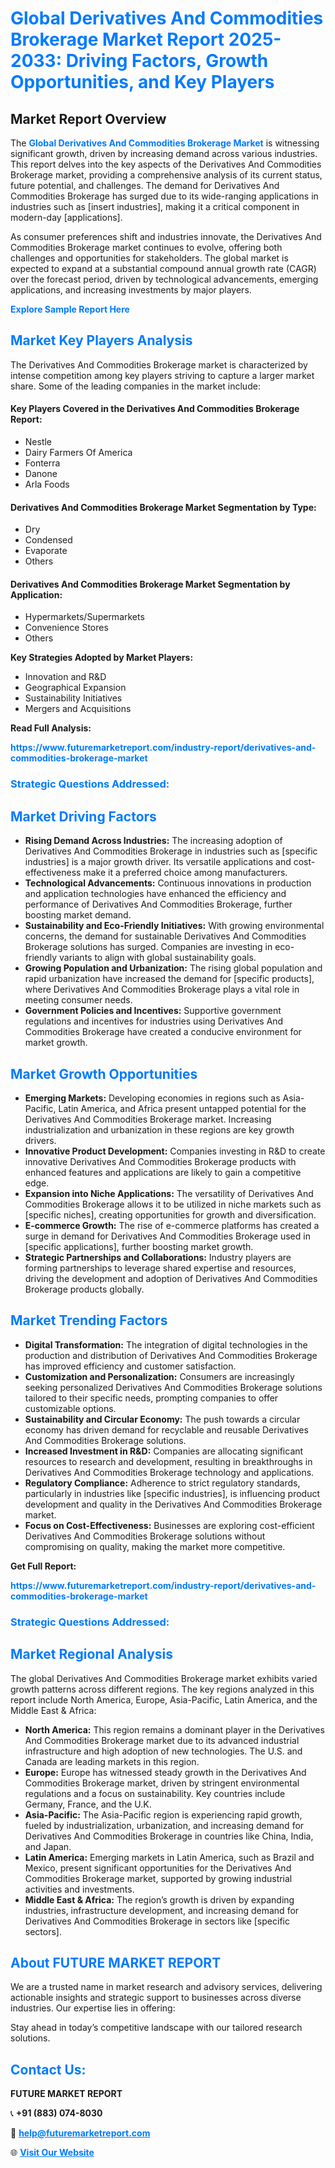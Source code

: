 <h1 style="color: #007BFF;">Global Derivatives And Commodities Brokerage Market Report 2025-2033: Driving Factors, Growth Opportunities, and Key Players</h1>

<section id="overview">
<h2>Market Report Overview</h2>
<p>The <a href="https://www.futuremarketreport.com/industry-report/derivatives-and-commodities-brokerage-market" style="color: #007BFF; text-decoration: none;"><strong>Global Derivatives And Commodities Brokerage Market</strong></a> is witnessing significant growth, driven by increasing demand across various industries. This report delves into the key aspects of the Derivatives And Commodities Brokerage market, providing a comprehensive analysis of its current status, future potential, and challenges. The demand for Derivatives And Commodities Brokerage has surged due to its wide-ranging applications in industries such as [insert industries], making it a critical component in modern-day [applications].</p>
<p>As consumer preferences shift and industries innovate, the Derivatives And Commodities Brokerage market continues to evolve, offering both challenges and opportunities for stakeholders. The global market is expected to expand at a substantial compound annual growth rate (CAGR) over the forecast period, driven by technological advancements, emerging applications, and increasing investments by major players.</p>
</section>

<section id="overview">
<p><a href="https://www.futuremarketreport.com/request-sample/reportId=34607" style="color: #007BFF; text-decoration: none;"><strong>Explore Sample Report Here</strong></a></p>
</section>

<section id="key-players">
<h2 style="color: #007BFF;">Market Key Players Analysis</h2>
<p>The Derivatives And Commodities Brokerage market is characterized by intense competition among key players striving to capture a larger market share. Some of the leading companies in the market include:</p>
<h4>Key Players Covered in the Derivatives And Commodities Brokerage Report:</h4>
<ul><li>Nestle</li><li>Dairy Farmers Of America</li><li>Fonterra</li><li>Danone</li><li>Arla Foods</li></ul>
<h4>Derivatives And Commodities Brokerage Market Segmentation by Type:</h4>
<ul><li>Dry</li><li>Condensed</li><li>Evaporate</li><li>Others</li></ul>

<h4>Derivatives And Commodities Brokerage Market Segmentation by Application:</h4>
<ul><li>Hypermarkets/Supermarkets</li><li>Convenience Stores</li><li>Others</li></ul>
<p><strong>Key Strategies Adopted by Market Players:</strong></p>
<ul>
<li>Innovation and R&D</li>
<li>Geographical Expansion</li>
<li>Sustainability Initiatives</li>
<li>Mergers and Acquisitions</li>
</ul>
</section>

<section>
<p><strong>Read Full Analysis: </strong></p><a href="https://www.futuremarketreport.com/industry-report/derivatives-and-commodities-brokerage-market" style="color: #007BFF; text-decoration: none;"><strong>https://www.futuremarketreport.com/industry-report/derivatives-and-commodities-brokerage-market</strong></a>
<h3 style="color: #007BFF;">Strategic Questions Addressed:</h3>
</section>

<section id="driving-factors">
<h2 style="color: #007BFF;">Market Driving Factors</h2>
<ul>
<li><strong>Rising Demand Across Industries:</strong> The increasing adoption of Derivatives And Commodities Brokerage in industries such as [specific industries] is a major growth driver. Its versatile applications and cost-effectiveness make it a preferred choice among manufacturers.</li>
<li><strong>Technological Advancements:</strong> Continuous innovations in production and application technologies have enhanced the efficiency and performance of Derivatives And Commodities Brokerage, further boosting market demand.</li>
<li><strong>Sustainability and Eco-Friendly Initiatives:</strong> With growing environmental concerns, the demand for sustainable Derivatives And Commodities Brokerage solutions has surged. Companies are investing in eco-friendly variants to align with global sustainability goals.</li>
<li><strong>Growing Population and Urbanization:</strong> The rising global population and rapid urbanization have increased the demand for [specific products], where Derivatives And Commodities Brokerage plays a vital role in meeting consumer needs.</li>
<li><strong>Government Policies and Incentives:</strong> Supportive government regulations and incentives for industries using Derivatives And Commodities Brokerage have created a conducive environment for market growth.</li>
</ul>
</section>

<section id="growth-opportunities">
<h2 style="color: #007BFF;">Market Growth Opportunities</h2>
<ul>
<li><strong>Emerging Markets:</strong> Developing economies in regions such as Asia-Pacific, Latin America, and Africa present untapped potential for the Derivatives And Commodities Brokerage market. Increasing industrialization and urbanization in these regions are key growth drivers.</li>
<li><strong>Innovative Product Development:</strong> Companies investing in R&D to create innovative Derivatives And Commodities Brokerage products with enhanced features and applications are likely to gain a competitive edge.</li>
<li><strong>Expansion into Niche Applications:</strong> The versatility of Derivatives And Commodities Brokerage allows it to be utilized in niche markets such as [specific niches], creating opportunities for growth and diversification.</li>
<li><strong>E-commerce Growth:</strong> The rise of e-commerce platforms has created a surge in demand for Derivatives And Commodities Brokerage used in [specific applications], further boosting market growth.</li>
<li><strong>Strategic Partnerships and Collaborations:</strong> Industry players are forming partnerships to leverage shared expertise and resources, driving the development and adoption of Derivatives And Commodities Brokerage products globally.</li>
</ul>
</section>

<section id="trending-factors">
<h2 style="color: #007BFF;">Market Trending Factors</h2>
<ul>
<li><strong>Digital Transformation:</strong> The integration of digital technologies in the production and distribution of Derivatives And Commodities Brokerage has improved efficiency and customer satisfaction.</li>
<li><strong>Customization and Personalization:</strong> Consumers are increasingly seeking personalized Derivatives And Commodities Brokerage solutions tailored to their specific needs, prompting companies to offer customizable options.</li>
<li><strong>Sustainability and Circular Economy:</strong> The push towards a circular economy has driven demand for recyclable and reusable Derivatives And Commodities Brokerage solutions.</li>
<li><strong>Increased Investment in R&D:</strong> Companies are allocating significant resources to research and development, resulting in breakthroughs in Derivatives And Commodities Brokerage technology and applications.</li>
<li><strong>Regulatory Compliance:</strong> Adherence to strict regulatory standards, particularly in industries like [specific industries], is influencing product development and quality in the Derivatives And Commodities Brokerage market.</li>
<li><strong>Focus on Cost-Effectiveness:</strong> Businesses are exploring cost-efficient Derivatives And Commodities Brokerage solutions without compromising on quality, making the market more competitive.</li>
</ul>
</section>

<section>
<p><strong>Get Full Report: </strong></p><a href="https://www.futuremarketreport.com/industry-report/derivatives-and-commodities-brokerage-market" style="color: #007BFF; text-decoration: none;"><strong>https://www.futuremarketreport.com/industry-report/derivatives-and-commodities-brokerage-market</strong></a>
<h3 style="color: #007BFF;">Strategic Questions Addressed:</h3>
</section>


<section id="regional-analysis">
<h2 style="color: #007BFF;">Market Regional Analysis</h2>
<p>The global Derivatives And Commodities Brokerage market exhibits varied growth patterns across different regions. The key regions analyzed in this report include North America, Europe, Asia-Pacific, Latin America, and the Middle East & Africa:</p>
<ul>
<li><strong>North America:</strong> This region remains a dominant player in the Derivatives And Commodities Brokerage market due to its advanced industrial infrastructure and high adoption of new technologies. The U.S. and Canada are leading markets in this region.</li>
<li><strong>Europe:</strong> Europe has witnessed steady growth in the Derivatives And Commodities Brokerage market, driven by stringent environmental regulations and a focus on sustainability. Key countries include Germany, France, and the U.K.</li>
<li><strong>Asia-Pacific:</strong> The Asia-Pacific region is experiencing rapid growth, fueled by industrialization, urbanization, and increasing demand for Derivatives And Commodities Brokerage in countries like China, India, and Japan.</li>
<li><strong>Latin America:</strong> Emerging markets in Latin America, such as Brazil and Mexico, present significant opportunities for the Derivatives And Commodities Brokerage market, supported by growing industrial activities and investments.</li>
<li><strong>Middle East & Africa:</strong> The region’s growth is driven by expanding industries, infrastructure development, and increasing demand for Derivatives And Commodities Brokerage in sectors like [specific sectors].</li>
</ul>
</section>

<footer>
<h2 style="color: #007BFF;">About FUTURE MARKET REPORT</h2>
<p>We are a trusted name in market research and advisory services, delivering actionable insights and strategic support to businesses across diverse industries. Our expertise lies in offering:</p>

<p>Stay ahead in today’s competitive landscape with our tailored research solutions.</p>

<h2 style="color: #007BFF;">Contact Us:</h2>
<p><strong>FUTURE MARKET REPORT</strong></p>
<p>📞 <strong>+91 (883) 074-8030</strong></p>
<p>📧 <strong><a href="mailto:help@futuremarketreport.com" style="color: #007BFF;">help@futuremarketreport.com</a></strong></p>
<p>🌐 <strong><a href="https://www.futuremarketreport.com/" style="color: #007BFF;">Visit Our Website</a></strong></p>
</footer>